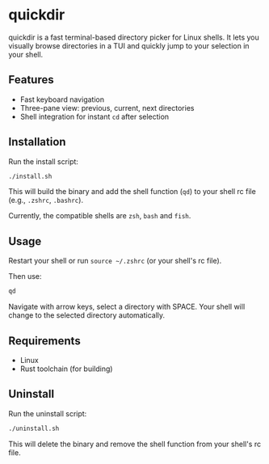 # quickdir

quickdir is a fast terminal-based directory picker for Linux shells. It lets you visually browse directories in a TUI and quickly jump to your selection in your shell.

## Features
- Fast keyboard navigation
- Three-pane view: previous, current, next directories
- Shell integration for instant `cd` after selection

## Installation
Run the install script:

```sh
./install.sh
```

This will build the binary and add the shell function (`qd`) to your shell rc file (e.g., `.zshrc`, `.bashrc`).

Currently, the compatible shells are `zsh`, `bash` and `fish`.

## Usage
Restart your shell or run `source ~/.zshrc` (or your shell's rc file).

Then use:

```sh
qd
```

Navigate with arrow keys, select a directory with SPACE. Your shell will change to the selected directory automatically.

## Requirements
- Linux
- Rust toolchain (for building)

## Uninstall
Run the uninstall script:

```sh
./uninstall.sh
```

This will delete the binary and remove the shell function from your shell's rc file.
